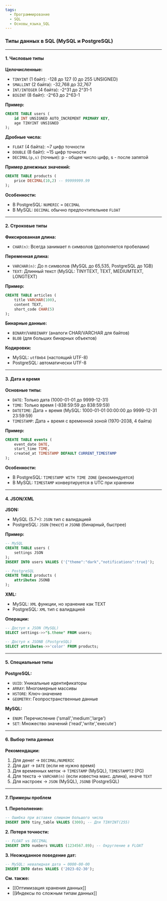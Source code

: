 ```yaml
---
tags:
  - Программирование
  - SQL
  - Основы_языка_SQL
---
```

### **Типы данных в SQL (MySQL и PostgreSQL)**

---

#### **1. Числовые типы**

**Целочисленные:**
- `TINYINT` (1 байт): -128 до 127 (0 до 255 UNSIGNED)
- `SMALLINT` (2 байта): -32,768 до 32,767
- `INT/INTEGER` (4 байта): -2^31 до 2^31-1
- `BIGINT` (8 байт): -2^63 до 2^63-1

**Пример:**
```sql
CREATE TABLE users (
    id INT UNSIGNED AUTO_INCREMENT PRIMARY KEY,
    age TINYINT UNSIGNED
);
```

**Дробные числа:**
- `FLOAT` (4 байта): ~7 цифр точности
- `DOUBLE` (8 байт): ~15 цифр точности
- `DECIMAL(p,s)` (точные): p - общее число цифр, s - после запятой

**Пример денежных значений:**
```sql
CREATE TABLE products (
    price DECIMAL(10,2) -- 99999999.99
);
```

**Особенности:**
- В PostgreSQL: `NUMERIC` = `DECIMAL`
- В MySQL: `DECIMAL` обычно предпочтительнее `FLOAT`

---

#### **2. Строковые типы**

**Фиксированная длина:**
- `CHAR(n)`: Всегда занимает n символов (дополняется пробелами)

**Переменная длина:**
- `VARCHAR(n)`: До n символов (MySQL до 65,535, PostgreSQL до 1GB)
- `TEXT`: Длинный текст (MySQL: TINYTEXT, TEXT, MEDIUMTEXT, LONGTEXT)

**Пример:**
```sql
CREATE TABLE articles (
    title VARCHAR(100),
    content TEXT,
    short_code CHAR(5)
);
```

**Бинарные данные:**
- `BINARY`/`VARBINARY` (аналоги CHAR/VARCHAR для байтов)
- `BLOB` (для больших бинарных объектов)

**Кодировки:**
- MySQL: `utf8mb4` (настоящий UTF-8)
- PostgreSQL: автоматически UTF-8

---

#### **3. Дата и время**

**Основные типы:**
- `DATE`: Только дата (1000-01-01 до 9999-12-31)
- `TIME`: Только время (-838:59:59 до 838:59:59)
- `DATETIME`: Дата + время (MySQL: 1000-01-01 00:00:00 до 9999-12-31 23:59:59)
- `TIMESTAMP`: Дата + время с временной зоной (1970-2038, 4 байта)

**Пример:**
```sql
CREATE TABLE events (
    event_date DATE,
    start_time TIME,
    created_at TIMESTAMP DEFAULT CURRENT_TIMESTAMP
);
```

**Особенности:**
- В PostgreSQL: `TIMESTAMP WITH TIME ZONE` (рекомендуется)
- В MySQL: `TIMESTAMP` конвертируется в UTC при хранении

---

#### **4. JSON/XML**

**JSON:**
- MySQL (5.7+): `JSON` тип с валидацией
- PostgreSQL: `JSON` (текст) и `JSONB` (бинарный, быстрее)

**Пример:**
```sql
-- MySQL
CREATE TABLE users (
    settings JSON
);
INSERT INTO users VALUES ('{"theme":"dark","notifications":true}');

-- PostgreSQL
CREATE TABLE products (
    attributes JSONB
);
```

**XML:**
- MySQL: `XML` функции, но хранение как TEXT
- PostgreSQL: `XML` тип с валидацией

**Операции:**
```sql
-- Доступ к JSON (MySQL)
SELECT settings->>"$.theme" FROM users;

-- Доступ к JSONB (PostgreSQL)
SELECT attributes->>'color' FROM products;
```

---

#### **5. Специальные типы**

**PostgreSQL:**
- `UUID`: Уникальные идентификаторы
- `ARRAY`: Многомерные массивы
- `HSTORE`: Ключ-значение
- `GEOMETRY`: Геопространственные данные

**MySQL:**
- `ENUM`: Перечисление ('small','medium','large')
- `SET`: Множество значений ('read','write','execute')

---

#### **6. Выбор типа данных**

**Рекомендации:**
1. Для денег → `DECIMAL/NUMERIC`
2. Для дат → `DATE` (если не нужно время)
3. Для временных меток → `TIMESTAMP` (MySQL), `TIMESTAMPTZ` (PG)
4. Для текста → `VARCHAR(n)` (если известна макс. длина), иначе `TEXT`
5. Для настроек → `JSON` (MySQL), `JSONB` (PostgreSQL)

---

#### **7. Примеры проблем**

**1. Переполнение:**
```sql
-- Ошибка при вставке слишком большого числа
INSERT INTO tiny_table VALUES (300); -- Для TINYINT(255)
```

**2. Потеря точности:**
```sql
-- FLOAT vs DECIMAL
INSERT INTO numbers VALUES (1234567.89); -- Округление в FLOAT
```

**3. Неожиданное поведение дат:**
```sql
-- MySQL: невалидная дата → 0000-00-00
INSERT INTO dates VALUES ('2023-02-30');
```

**См. также:**  
- [[Оптимизация хранения данных]]  
- [[Индексы по сложным типам данных]]